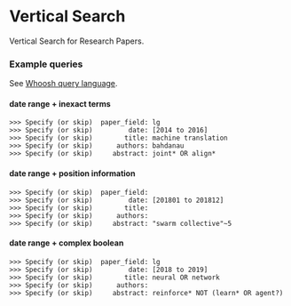 # Vertical Search

Vertical Search for Research Papers.

### Example queries

See [Whoosh query language](https://whoosh.readthedocs.io/en/latest/querylang.html).

#### date range + inexact terms
```
>>> Specify (or skip)  paper_field: lg
>>> Specify (or skip)         date: [2014 to 2016]
>>> Specify (or skip)        title: machine translation
>>> Specify (or skip)      authors: bahdanau
>>> Specify (or skip)     abstract: joint* OR align*
```

#### date range + position information
```
>>> Specify (or skip)  paper_field: 
>>> Specify (or skip)         date: [201801 to 201812]
>>> Specify (or skip)        title: 
>>> Specify (or skip)      authors: 
>>> Specify (or skip)     abstract: "swarm collective"~5
```

#### date range + complex boolean
```
>>> Specify (or skip)  paper_field: lg
>>> Specify (or skip)         date: [2018 to 2019]
>>> Specify (or skip)        title: neural OR network
>>> Specify (or skip)      authors: 
>>> Specify (or skip)     abstract: reinforce* NOT (learn* OR agent?)
```